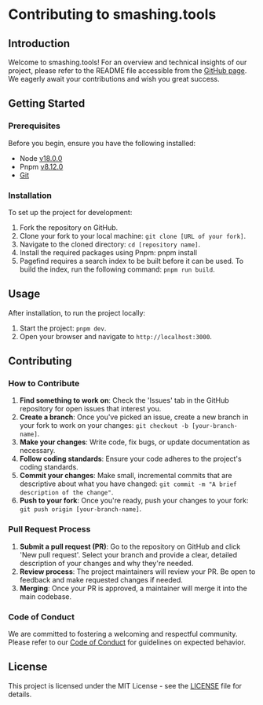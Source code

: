 # Contributing to smashing.tools

## Introduction

Welcome to smashing.tools! For an overview and technical insights of our project, please refer to the README file accessible from the [GitHub page](https://github.com/smashing-team/smashing.tools/blob/contributing/README.md). We eagerly await your contributions and wish you great success.

## Getting Started

### Prerequisites

Before you begin, ensure you have the following installed:
- Node [v18.0.0](https://nodejs.org/en/download/)
- Pnpm [v8.12.0](https://pnpm.io/installation)
- [Git](https://git-scm.com/downloads)


### Installation

To set up the project for development:
1. Fork the repository on GitHub.
2. Clone your fork to your local machine: `git clone [URL of your fork]`.
3. Navigate to the cloned directory: `cd [repository name]`.
4. Install the required packages using Pnpm: pnpm install
5. Pagefind requires a search index to be built before it can be used. To build the index, run the following command: `pnpm run build`.

## Usage

After installation, to run the project locally:
1. Start the project: `pnpm dev`.
2. Open your browser and navigate to `http://localhost:3000`.

## Contributing

### How to Contribute

1. **Find something to work on**: Check the 'Issues' tab in the GitHub repository for open issues that interest you.
2. **Create a branch**: Once you've picked an issue, create a new branch in your fork to work on your changes: `git checkout -b [your-branch-name]`.
3. **Make your changes**: Write code, fix bugs, or update documentation as necessary.
4. **Follow coding standards**: Ensure your code adheres to the project's coding standards.
7. **Commit your changes**: Make small, incremental commits that are descriptive about what you have changed: `git commit -m "A brief description of the change"`.
8. **Push to your fork**: Once you're ready, push your changes to your fork: `git push origin [your-branch-name]`.

### Pull Request Process

1. **Submit a pull request (PR)**: Go to the repository on GitHub and click 'New pull request'. Select your branch and provide a clear, detailed description of your changes and why they're needed.
2. **Review process**: The project maintainers will review your PR. Be open to feedback and make requested changes if needed.
3. **Merging**: Once your PR is approved, a maintainer will merge it into the main codebase.

### Code of Conduct

We are committed to fostering a welcoming and respectful community. Please refer to our [Code of Conduct](https://github.com/smashing-team/smashing.tools/blob/main/CODE_OF_CONDUCT.md) for guidelines on expected behavior.

## License

This project is licensed under the MIT License - see the [LICENSE](https://github.com/smashing-team/smashing.tools/blob/contributing/LICENSE) file for details.